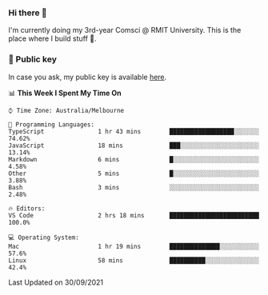 ### Hi there 👋

I'm currently doing my 3rd-year Comsci @ RMIT University. This is the place where I build stuff 👀. 

### 🔑 Public key

In case you ask, my public key is available [here](https://public.auspham.dev/).

<!--START_SECTION:waka-->
📊 **This Week I Spent My Time On** 

```text
⌚︎ Time Zone: Australia/Melbourne

💬 Programming Languages: 
TypeScript               1 hr 43 mins        ██████████████████░░░░░░░   74.62% 
JavaScript               18 mins             ███░░░░░░░░░░░░░░░░░░░░░░   13.14% 
Markdown                 6 mins              █░░░░░░░░░░░░░░░░░░░░░░░░   4.58% 
Other                    5 mins              █░░░░░░░░░░░░░░░░░░░░░░░░   3.88% 
Bash                     3 mins              ░░░░░░░░░░░░░░░░░░░░░░░░░   2.48%

🔥 Editors: 
VS Code                  2 hrs 18 mins       █████████████████████████   100.0%

💻 Operating System: 
Mac                      1 hr 19 mins        ██████████████░░░░░░░░░░░   57.6% 
Linux                    58 mins             ██████████░░░░░░░░░░░░░░░   42.4%

```


 Last Updated on 30/09/2021
<!--END_SECTION:waka-->

<!--
**rockmanvnx6/rockmanvnx6** is a ✨ _special_ ✨ repository because its `README.md` (this file) appears on your GitHub profile.

Here are some ideas to get you started:

- 🔭 I’m currently working on ...
- 🌱 I’m currently learning ...
- 👯 I’m looking to collaborate on ...
- 🤔 I’m looking for help with ...
- 💬 Ask me about ...
- 📫 How to reach me: ...
- 😄 Pronouns: ...
- ⚡ Fun fact: ...
-->
